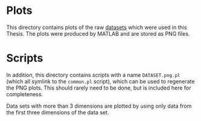 # Plots
This directory contains plots of the raw
[datasets](https://github.com/joshuaspence/Thesis/tree/master/data/datasets)
which were used in this Thesis. The plots were produced by MATLAB and are stored
as PNG files.

# Scripts
In addition, this directory contains scripts with a name `DATASET.png.pl` (which
all symlink to the `common.pl` script), which can be used to regenerate the PNG
plots. This should rarely need to be done, but is included here for
completeness.

Data sets with more than 3 dimensions are plotted by using only data from the
first three dimensions of the data set.
